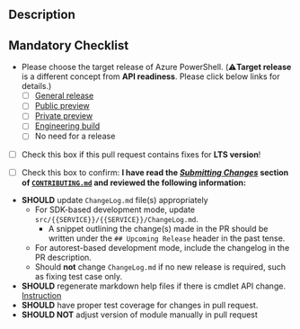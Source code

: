<!-- DO NOT DELETE THIS TEMPLATE -->

## Description

<!-- Please add a brief description of the changes made in this PR. If you have an ongoing or finished cmdlet design, please paste the link below. -->

## Mandatory Checklist

- Please choose the target release of Azure PowerShell. (⚠️**Target release** is a different concept from **API readiness**. Please click below links for details.)
  - [ ] [General release](../blob/main/CONTRIBUTING.md#target-release-types)
  - [ ] [Public preview](../blob/main/CONTRIBUTING.md#target-release-types)
  - [ ] [Private preview](../blob/main/CONTRIBUTING.md#target-release-types)
  - [ ] [Engineering build](../blob/main/CONTRIBUTING.md#target-release-types)
  - [ ] No need for a release

- [ ] Check this box if this pull request contains fixes for **LTS version**!

- [ ] Check this box to confirm: **I have read the [_Submitting Changes_](../blob/main/CONTRIBUTING.md#submitting-changes) section of [`CONTRIBUTING.md`](../blob/main/CONTRIBUTING.md) and reviewed the following information:**

* **SHOULD** update `ChangeLog.md` file(s) appropriately
    * For SDK-based development mode, update `src/{{SERVICE}}/{{SERVICE}}/ChangeLog.md`.
        * A snippet outlining the change(s) made in the PR should be written under the `## Upcoming Release` header in the past tense. 
    * For autorest-based development mode, include the changelog in the PR description.
    * Should **not** change `ChangeLog.md` if no new release is required, such as fixing test case only.
* **SHOULD** regenerate markdown help files if there is cmdlet API change. [Instruction](../blob/main/documentation/development-docs/help-generation.md#updating-all-markdown-files-in-a-module)
* **SHOULD** have proper test coverage for changes in pull request.
* **SHOULD NOT** adjust version of module manually in pull request
